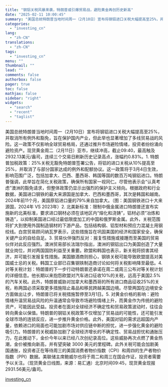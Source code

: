 ```yaml
---
title: "钢铝关税风暴来袭，特朗普或引爆贸易战，避险黄金再创历史新高"
date: "2025-02-11 10:00:45"
summary: "美国总统特朗普当地时间周一（2月10日）宣布将钢铝进口关税大幅提高至25%，并取消所有例外和豁免，旨..."
categories:
  - "investing_cn"
lang:
  - "zh-CN"
translations:
  - "zh-CN"
tags:
  - "investing_cn"
menu: ""
thumbnail: ""
lead: ""
comments: false
authorbox: false
pager: true
toc: false
mathjax: false
sidebar: "right"
widgets:
  - "search"
  - "recent"
  - "taglist"
---
```


美国总统特朗普当地时间周一（2月10日）宣布将钢铝进口关税大幅提高至25%，并取消所有例外和豁免，旨在保护国内产业，但此举也显著增加了多线贸易战的风险。这一政策不仅影响全球贸易格局，还通过推升市场避险情绪，投资者纷纷涌向避险资产。现货黄金周二（2月11日）亚市，继续冲高，截止09:40，最高触及2932.13美元/盎司，连续三个交易日刷新历史记录高点，涨幅约0.83%。1. 特朗普加税政策：25%关税无豁免特朗普签署公告，将铝的进口关税从10%提高至25%，并取消了与部分国家达成的例外和配额协议。这一政策将于3月4日生效，影响范围广泛，包括加拿大、巴西、墨西哥、韩国等国的数百万吨钢铝进口。特朗普强调，此举旨在简化关税政策，确保所有国家一视同仁。尽管他表示会“认真考虑”澳洲的豁免请求，但整体政策仍显示出强烈的保护主义倾向。根据政府和行业数据，美国进口钢铁的最大来源国是加拿大、巴西和墨西哥，其次是韩国和越南。2024年前11个月，美国原铝进口量的79%来自加拿大。（图：美国钢铁进口十大来源国，2024年 VS 2023年）2. 北美新标准：限制中俄金属进口特朗普还宣布实施新的北美标准，要求进口钢材必须在该地区内“熔化和浇铸”，铝材必须“冶炼和铸造”，以抑制美国进口经过最低限度加工的中国和俄罗斯金属。此外，关税范围将扩大到使用外国制造钢材的下游产品，包括结构钢、铝型材和预应力混凝土用钢绞线。白宫贸易顾问纳瓦罗表示，这些措施旨在巩固美国的经济和国家安全，确保关键产业的自给自足。3. 贸易伙伴强烈反对：报复性措施或接踵而至美国的贸易伙伴对此反应强烈。澳洲贸易部长法瑞尔指出，澳洲的钢铝出口为美国创造了大量就业岗位，并对两国国防利益至关重要。欧盟和韩国也表示，新关税将损害其经济，并可能引发报复性措施。美国酿酒商则担心，钢铁关税可能导致欧盟提高对美国威士忌的关税。韩国工业部已召集钢铁制造商讨论如何将关税影响降至最低。4. 对等关税计划：特朗普的下一步行动特朗普还承诺在周二或周三公布对等关税计划的详细信息。他长期以来抱怨欧盟对汽车进口征收10%的关税，远高于美国2.5%的汽车关税。此外，特朗普威胁对加拿大和墨西哥的所有进口商品征收25%的关税，称两国必须采取更多措施阻止毒品和移民跨越美国边境。尽管两国在边境安全方面做出让步，特朗普已将关税措施暂停至3月1日。5. 对黄金价格的影响：避险情绪升温贸易战风险的升温通常会导致市场避险情绪上升，而黄金作为传统的避险资产，可能因此受益。投资者在面对全球经济不确定性和贸易政策波动时，往往会转向黄金以保值。特朗普的钢铝关税政策不仅增加了贸易战的可能性，还可能引发全球市场的连锁反应，进一步推升黄金价格。此外，美国对铝的需求远超国内产量，依赖进口的局面也可能加剧市场对供应链中断的担忧，进一步强化黄金的避险吸引力。特朗普的关税威胁加剧了全球经济增长的不确定性、贸易战担忧和通胀压力，在此推动下，金价今年以来已经八次创纪录高位。这些威胁再次点燃了黄金热潮，金价被推向新高，并有望突破 3000 美元的里程碑。此外关税可能会加剧美国通胀，投资者正在等待周三的美国消费者物价指数（CPI）和周四的生产者物价指数（PPI）数据。美联储主席鲍威尔也将于周二和周三在国会作证，投资者需要予以关注。（现货黄金日线图，来源：易汇通）北京时间09:45，现货黄金现报2931.56美元/盎司。

[investing_cn](https://cn.investing.com/news/forex-news/article-2665264)
